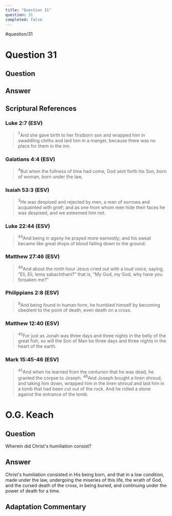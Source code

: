 ```yaml
---
title: "Question 31"
question: 31
completed: false
---
```

#question/31
# Question 31

## Question


## Answer


## Scriptural References
### Luke 2:7 (ESV)
> <sup>7</sup>And she gave birth to her firstborn son and wrapped him in swaddling cloths and laid him in a manger, because there was no place for them in the inn.

### Galatians 4:4 (ESV)
> <sup>4</sup>But when the fullness of time had come, God sent forth his Son, born of woman, born under the law,

### Isaiah 53:3 (ESV)
> <sup>3</sup>He was despised and rejected by men, a man of sorrows and acquainted with grief; and as one from whom men hide their faces he was despised, and we esteemed him not.

### Luke 22:44 (ESV)
> <sup>44</sup>And being in agony he prayed more earnestly; and his sweat became like great drops of blood falling down to the ground.

### Matthew 27:46 (ESV)
> <sup>46</sup>And about the ninth hour Jesus cried out with a loud voice, saying, “Eli, Eli, lema sabachthani?” that is, “My God, my God, why have you forsaken me?”

### Philippians 2:8 (ESV)
> <sup>8</sup>And being found in human form, he humbled himself by becoming obedient to the point of death, even death on a cross.

### Matthew 12:40 (ESV)
> <sup>40</sup>For just as Jonah was three days and three nights in the belly of the great fish, so will the Son of Man be three days and three nights in the heart of the earth.

### Mark 15:45-46 (ESV)
> <sup>45</sup>And when he learned from the centurion that he was dead, he granted the corpse to Joseph.
> <sup>46</sup>And Joseph bought a linen shroud, and taking him down, wrapped him in the linen shroud and laid him in a tomb that had been cut out of the rock. And he rolled a stone against the entrance of the tomb.

# O.G. Keach
## Question
Wherein did Christ's humiliation consist?

## Answer
Christ's humiliation consisted in His being born, and that in a low condition, made under the law, undergoing the miseries of this life, the wrath of God, and the cursed death of the cross, in being buried, and continuing under the power of death for a time.

## Adaptation Commentary
